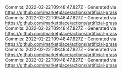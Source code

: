 Commits: 2022-02-22T09:48:47.827Z - Generated via https://github.com/marketplace/actions/artificial-grass
<br>
Commits: 2022-02-22T09:48:47.827Z - Generated via https://github.com/marketplace/actions/artificial-grass
<br>
Commits: 2022-02-22T09:48:47.827Z - Generated via https://github.com/marketplace/actions/artificial-grass
<br>
Commits: 2022-02-22T09:48:47.827Z - Generated via https://github.com/marketplace/actions/artificial-grass
<br>
Commits: 2022-02-22T09:48:47.827Z - Generated via https://github.com/marketplace/actions/artificial-grass
<br>
Commits: 2022-02-22T09:48:47.827Z - Generated via https://github.com/marketplace/actions/artificial-grass
<br>
